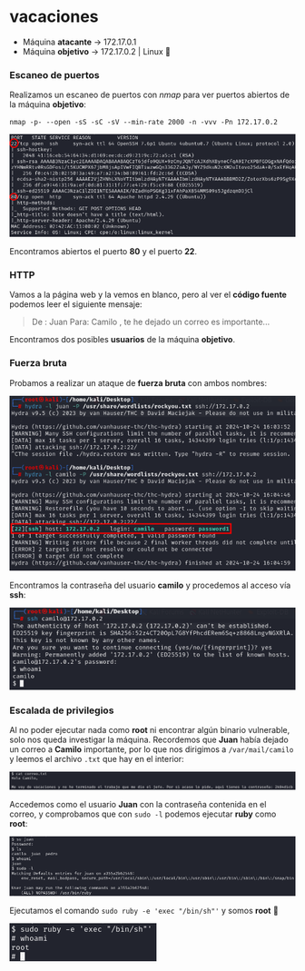 # vacaciones

* Máquina **atacante** -> 172.17.0.1
* Máquina **objetivo** -> 172.17.0.2 | Linux :penguin:

### Escaneo de puertos

Realizamos un escaneo de puertos con *nmap* para ver puertos abiertos de la máquina **objetivo**:
```shell
nmap -p- --open -sS -sC -sV --min-rate 2000 -n -vvv -Pn 172.17.0.2
```
![escaneo](/Capturas/2024-10-24_22-22.png)

Encontramos abiertos el puerto **80** y el puerto **22**.

### HTTP

Vamos a la página web y la vemos en blanco, pero al ver el **código fuente** podemos leer el siguiente mensaje:
> De : Juan Para: Camilo , te he dejado un correo es importante...

Encontramos dos posibles **usuarios** de la máquina **objetivo**.

### Fuerza bruta

Probamos a realizar un ataque de **fuerza bruta** con ambos nombres:

![fbruta](/Capturas/2024-10-24_22-28.png)

Encontramos la contraseña del usuario **camilo** y procedemos al acceso vía **ssh**:

![entrada](/Capturas/2024-10-24_22-32.png)

### Escalada de privilegios

Al no poder ejecutar nada como **root** ni encontrar algún binario vulnerable, solo nos queda investigar la máquina. Recordemos que **Juan** había dejado un correo a **Camilo** importante, por lo que nos dirigimos a `/var/mail/camilo` y leemos el archivo `.txt` que hay en el interior:

![correo](/Capturas/2024-10-24_22-38.png)

Accedemos como el usuario **Juan** con la contraseña contenida en el correo, y comprobamos que con `sudo -l` podemos ejecutar **ruby** como **root**:

![usuariojuan](/Capturas/2024-10-24_22-41.png)

Ejecutamos el comando `sudo ruby -e 'exec "/bin/sh"'` y somos **root** :triangular_flag_on_post:

![root](/Capturas/2024-10-24_22-43.png)